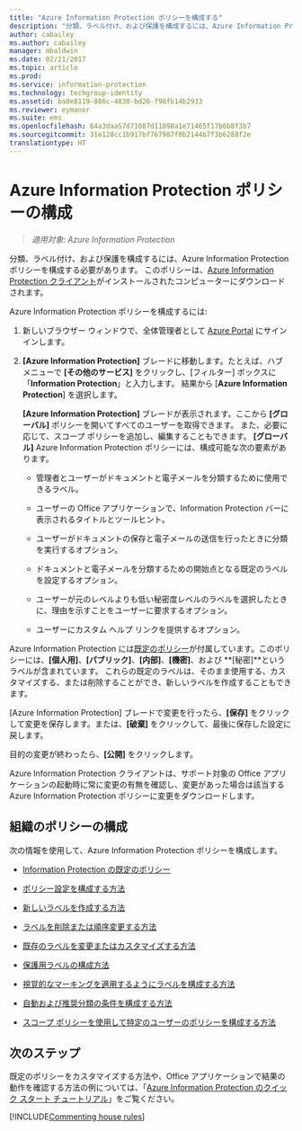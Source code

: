 ```yaml
---
title: "Azure Information Protection ポリシーを構成する"
description: "分類、ラベル付け、および保護を構成するには、Azure Information Protection ポリシーを構成する必要があります。"
author: cabailey
ms.author: cabailey
manager: mbaldwin
ms.date: 02/21/2017
ms.topic: article
ms.prod: 
ms.service: information-protection
ms.technology: techgroup-identity
ms.assetid: ba0e8119-886c-4830-bd26-f98fb14b2933
ms.reviewer: eymanor
ms.suite: ems
ms.openlocfilehash: 64a3daa57d71087d11098a1e71465f17b6b8f3b7
ms.sourcegitcommit: 31e128cc1b917bf767987f0b2144b7f3b6288f2e
translationtype: HT
---
```

# <a name="configuring-azure-information-protection-policy"></a>Azure Information Protection ポリシーの構成

>*適用対象: Azure Information Protection*

分類、ラベル付け、および保護を構成するには、Azure Information Protection ポリシーを構成する必要があります。 このポリシーは、[Azure Information Protection クライアント](https://www.microsoft.com/en-us/download/details.aspx?id=53018)がインストールされたコンピューターにダウンロードされます。

Azure Information Protection ポリシーを構成するには:

1. 新しいブラウザー ウィンドウで、全体管理者として [Azure Portal](https://portal.azure.com) にサインインします。

2. **[Azure Information Protection]** ブレードに移動します。たとえば、ハブ メニューで **[その他のサービス]** をクリックし、[フィルター] ボックスに「**Information Protection**」と入力します。 結果から [**Azure Information Protection**] を選択します。 

    **[Azure Information Protection]** ブレードが表示されます。ここから **[グローバル]** ポリシーを開いてすべてのユーザーを取得できます。 また、必要に応じて、スコープ ポリシーを追加し、編集することもできます。 **[グローバル]** Azure Information Protection ポリシーには、構成可能な次の要素があります。

    - 管理者とユーザーがドキュメントと電子メールを分類するために使用できるラベル。

    - ユーザーの Office アプリケーションで、Information Protection バーに表示されるタイトルとツールヒント。

    - ユーザーがドキュメントの保存と電子メールの送信を行ったときに分類を実行するオプション。

    - ドキュメントと電子メールを分類するための開始点となる既定のラベルを設定するオプション。

    - ユーザーが元のレベルよりも低い秘密度レベルのラベルを選択したときに、理由を示すことをユーザーに要求するオプション。

    - ユーザーにカスタム ヘルプ リンクを提供するオプション。

Azure Information Protection には[既定のポリシー](configure-policy-default.md)が付属しています。このポリシーには、**[個人用]**、**[パブリック]**、**[内部]**、**[機密]**、および **[秘密]**というラベルが含まれています。 これらの既定のラベルは、そのまま使用する、カスタマイズする、または削除することができ、新しいラベルを作成することもできます。

[Azure Information Protection] ブレードで変更を行ったら、**[保存]** をクリックして変更を保存します。または、**[破棄]** をクリックして、最後に保存した設定に戻します。 

目的の変更が終わったら、**[公開]** をクリックします。 

Azure Information Protection クライアントは、サポート対象の Office アプリケーションの起動時に常に変更の有無を確認し、変更があった場合は該当する Azure Information Protection ポリシーに変更をダウンロードします。

## <a name="configuring-your-organizations-policy"></a>組織のポリシーの構成

次の情報を使用して、Azure Information Protection ポリシーを構成します。

- [Information Protection の既定のポリシー](configure-policy-default.md)

- [ポリシー設定を構成する方法](configure-policy-settings.md)

- [新しいラベルを作成する方法](configure-policy-new-label.md)

- [ラベルを削除または順序変更する方法](configure-policy-delete-reorder.md)

- [既存のラベルを変更またはカスタマイズする方法](configure-policy-change-label.md)

- [保護用ラベルの構成方法](configure-policy-protection.md)

- [視覚的なマーキングを適用するようにラベルを構成する方法](configure-policy-markings.md)

- [自動および推奨分類の条件を構成する方法](configure-policy-classification.md)

- [スコープ ポリシーを使用して特定のユーザーのポリシーを構成する方法](configure-policy-scope.md)

## <a name="next-steps"></a>次のステップ

既定のポリシーをカスタマイズする方法や、Office アプリケーションで結果の動作を確認する方法の例については、「[Azure Information Protection のクイック スタート チュートリアル](../get-started/infoprotect-quick-start-tutorial.md)」をご覧ください。

[!INCLUDE[Commenting house rules](../includes/houserules.md)]
